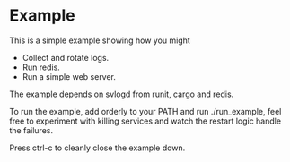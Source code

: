# Example

This is a simple example showing how you might

  - Collect and rotate logs.
  - Run redis.
  - Run a simple web server.

The example depends on svlogd from runit, cargo and redis.

To run the example, add orderly to your PATH and run ./run\_example,
feel free to experiment with killing services and watch the restart
logic handle the failures.

Press ctrl-c to cleanly close the example down.
